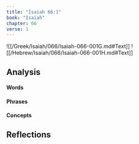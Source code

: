 ```yaml
---
title: "Isaiah 66:1"
book: "Isaiah"
chapter: 66
verse: 1
---
```

![[/Greek/Isaiah/066/Isaiah-066-001G.md#Text]]
![[/Hebrew/Isaiah/066/Isaiah-066-001H.md#Text]]

## Analysis

#### Words

#### Phrases

#### Concepts

## Reflections
